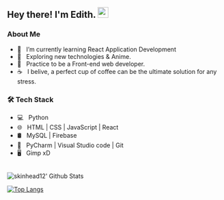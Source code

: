 <h2> Hey there! I'm Edith. <img src="https://github.com/souvikguria98/souvikguria98/blob/master/Hi.gif" width="25"></h2>

<h3> About Me </h3>

- 🔭 &nbsp; I’m currently learning React Application Development
- 🤔 &nbsp; Exploring new technologies & Anime.
- 💼 &nbsp; Practice to be a Front-end web developer.
- ☕ &nbsp; I belive, a perfect cup of coffee can be the ultimate solution for any stress. 

<h3>🛠 Tech Stack</h3>

- 💻 &nbsp; Python
- 🌐 &nbsp;  HTML | CSS | JavaScript | React 
- 🛢 &nbsp; MySQL | Firebase 
- 🔧 &nbsp; PyCharm | Visual Studio code | Git
- 🖥 &nbsp; Gimp xD

<br>

<img align="center" src="https://github-readme-stats.vercel.app/api?username=skinhead12&include_all_commits=true&count_private=true&show_icons=true&line_height=20&title_color=7A7ADB&icon_color=2234AE&text_color=D3D3D3&bg_color=0,000000,130F40" alt="skinhead12' Github Stats">

</br>

[![Top Langs](https://github-readme-stats.vercel.app/api/top-langs/?username=skinhead12&layout=compact&text_color=daf7dc&bg_color=151515)](https://github.com/skinhead12/github-readme-stats)



